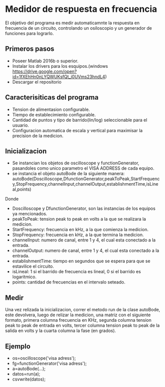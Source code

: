 # Medidor de respuesta en frecuencia
El objetivo del programa es medir automaticamnte la respuesta en frecuencia de un circuito, controlando un osiloscopio y un generador de funciones para lograrlo.

## Primeros pasos
- Poseer Matlab 2016b o superior.
- Instalar los drivers para los esquipos.(windows https://drive.google.com/open?id=1fXEhHn0nLYQWUKsfQt_i0UVms23hndL4)
- Descargar el repositorio

## Caracterisiticas del programa

- Tension de alimentasion configurable.
- Tiempo de establecimiento configurable.
- Cantidad de puntos y tipo de barrido(lin/log) seleccionable para el usuario.
- Configuracion automatica de escala y vertical para maximisar la precision de la medicion.

## Inicializacion

- Se instancian los objetos de oscilloscope y functionGenerator, pasandoles como unico parametro el VISA ADDRESS de cada equipo.
- se instancia el objeto autoBode de la siguiente manera:
autoBode(Doscilloscope,DfunctionGenerator,peakToPeak,StartFrequency,StopFrequency,channelInput,channelOutput,establishmentTime,isLineal,points)

Donde
- Doscilloscope y DfunctionGenerator, son las instancias de los equipos ya mencionados.
- peakToPeak: tension peak to peak en volts a la que se realizara la medicion.
- StartFrequency: frecuencia en kHz, a la que comienza la medicion.
- StopFrequency: frecuencia en kHz, a la que termina la medicion.
- channelInput: numero de canal, entre 1 y 4, el cual esta conectado a la entrada.
- channelOutput: numero de canal, entre 1 y 4, el cual esta conectado a la entrada.
- establishmentTime: tiempo en segundos que se espera para que se estavilice el circuito.
- isLineal: 1 si el barrido de frecuencia es lineal, 0 si el barrido es logaritmico.
- points: cantidad de frecuencias en el intervalo seteado.

## Medir

Una vez relizada la inicializacion, correr el metodo run de la clase autoBode, este devolvera, luego de relizar la medicion, una matriz con el siguiente formato, primera columna frecuencia en KHz, segunda columna tension peak to peak de entrada en volts, tercer columna tension peak to peak de la salida en volts y la cuarta columna la fase (en grados).
 
 ## Ejemplo
 
 - os=oscilloscope('visa adress');
 - fg=functionGenerator('visa adress');
 - a=autoBode(...);
 - datos=run(a);
- csvwrite(datos);





